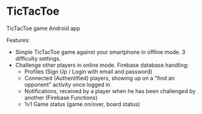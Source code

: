 # TicTacToe
TicTacToe game Android app

Features:
  - Simple TicTacToe game against your smartphone in offline mode. 3 difficulty settings.
  - Challenge other players in online mode. Firebase database handling:
      - Profiles (Sign Up / Login with email and password)
      - Connected (Authentified) players, showing up on a "find an opponent" activity once logged in
      - Notifications, received by a player when he has been challenged by another (Firebase Functions)
      - 1v1 Game status (game on/over, board status)
